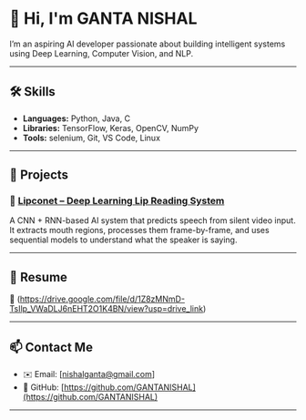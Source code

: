 # 👋 Hi, I'm GANTA NISHAL

I’m an aspiring AI developer passionate about building intelligent systems using Deep Learning, Computer Vision, and NLP.

---

## 🛠️ Skills
- **Languages:** Python, Java, C
- **Libraries:** TensorFlow, Keras, OpenCV, NumPy
- **Tools:** selenium, Git, VS Code, Linux

---

## 💼 Projects

### 🔹 [Lipconet – Deep Learning Lip Reading System](https://github.com/GANTANISHAL/Lipconet)
A CNN + RNN-based AI system that predicts speech from silent video input. It extracts mouth regions, processes them frame-by-frame, and uses sequential models to understand what the speaker is saying.

---

## 📄 Resume
📎 (https://drive.google.com/file/d/1Z8zMNmD-TsIlp_VWaDLJ6nEHT2O1K4BN/view?usp=drive_link)

---

## 📫 Contact Me
- ✉️ Email: [nishalganta@gmail.com]
- 🔗 GitHub: [https://github.com/GANTANISHAL](https://github.com/GANTANISHAL)

---


